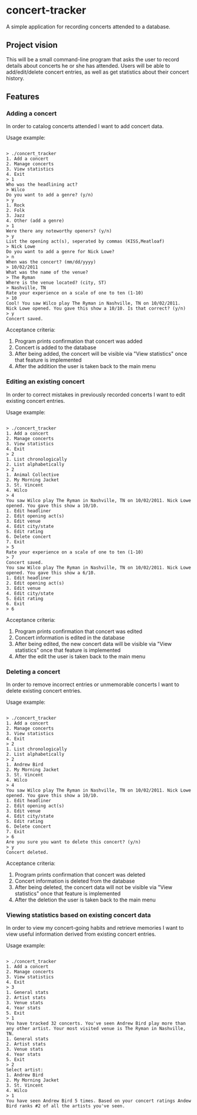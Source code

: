 # concert-tracker
A simple application for recording concerts attended to a database.

## Project vision
This will be a small command-line program that asks the user to record details about concerts he or she has attended. Users will be able to add/edit/delete concert entries, as well as get statistics about their concert history.

## Features

### Adding a concert
In order to catalog concerts attended I want to add concert data.

Usage example:
<pre><code>
&gt; ./concert_tracker
1. Add a concert  
2. Manage concerts
3. View statistics
4. Exit
&gt; 1  
Who was the headlining act?  
&gt; Wilco  
Do you want to add a genre? (y/n)  
&gt; y  
1. Rock  
2. Folk  
3. Jazz  
4. Other (add a genre)  
&gt; 1  
Were there any noteworthy openers? (y/n)  
&gt; y  
List the opening act(s), seperated by commas (KISS,Meatloaf)  
&gt; Nick Lowe  
Do you want to add a genre for Nick Lowe?  
&gt; n  
When was the concert? (mm/dd/yyyy)  
&gt; 10/02/2011  
What was the name of the venue?  
&gt; The Ryman  
Where is the venue located? (city, ST)  
&gt; Nashville, TN  
Rate your experience on a scale of one to ten (1-10)  
&gt; 10  
Cool! You saw Wilco play The Ryman in Nashville, TN on 10/02/2011. Nick Lowe opened. You gave this show a 10/10. Is that correct? (y/n)  
&gt; y  
Concert saved.  
</pre></code>

Acceptance criteria:
1. Program prints confirmation that concert was added
2. Concert is added to the database
3. After being added, the concert will be visible via "View statistics" once that feature is implemented
4. After the addition the user is taken back to the main menu

### Editing an existing concert
In order to correct mistakes in previously recorded concerts I want to edit existing concert entries.

Usage example:
<pre><code>
&gt; ./concert_tracker  
1. Add a concert  
2. Manage concerts  
3. View statistics  
4. Exit  
&gt; 2  
1. List chronologically  
2. List alphabetically  
&gt; 2  
1. Animal Collective  
2. My Morning Jacket  
3. St. Vincent  
4. Wilco  
&gt; 4  
You saw Wilco play The Ryman in Nashville, TN on 10/02/2011. Nick Lowe opened. You gave this show a 10/10.  
1. Edit headliner  
2. Edit opening act(s)  
3. Edit venue  
4. Edit city/state  
5. Edit rating  
6. Delete concert  
7. Exit  
&gt; 5  
Rate your experience on a scale of one to ten (1-10)  
&gt; 7  
Concert saved.  
You saw Wilco play The Ryman in Nashville, TN on 10/02/2011. Nick Lowe opened. You gave this show a 6/10.  
1. Edit headliner  
2. Edit opening act(s)  
3. Edit venue  
4. Edit city/state  
5. Edit rating  
6. Exit  
&gt; 6
</pre></code>

Acceptance criteria:
1. Program prints confirmation that concert was edited
2. Concert information is edited in the database
3. After being edited, the new concert data will be visible via "View statistics" once that feature is implemented
4. After the edit the user is taken back to the main menu

### Deleting a concert
In order to remove incorrect entries or unmemorable concerts I want to delete existing concert entries.

Usage example:
<pre><code>
&gt; ./concert_tracker  
1. Add a concert  
2. Manage concerts  
3. View statistics  
4. Exit  
&gt; 2  
1. List chronologically  
2. List alphabetically  
&gt; 2  
1. Andrew Bird  
2. My Morning Jacket  
3. St. Vincent  
4. Wilco  
&gt; 4  
You saw Wilco play The Ryman in Nashville, TN on 10/02/2011. Nick Lowe opened. You gave this show a 10/10.  
1. Edit headliner  
2. Edit opening act(s)  
3. Edit venue  
4. Edit city/state  
5. Edit rating  
6. Delete concert  
7. Exit  
&gt; 6  
Are you sure you want to delete this concert? (y/n)  
&gt; y  
Concert deleted.  
</pre></code>

Acceptance criteria:
1. Program prints confirmation that concert was deleted
2. Concert information is deleted from the database
3. After being deleted, the concert data will not be visible via "View statistics" once that feature is implemented
4. After the deletion the user is taken back to the main menu

### Viewing statistics based on existing concert data
In order to view my concert-going habits and retrieve memories I want to view useful information derived from existing concert entries.

Usage example:
<pre><code>
&gt; ./concert_tracker  
1. Add a concert  
2. Manage concerts  
3. View statistics  
4. Exit  
&gt; 3  
1. General stats  
2. Artist stats  
3. Venue stats  
4. Year stats  
5. Exit  
&gt; 1  
You have tracked 32 concerts. You've seen Andrew Bird play more than any other artist. Your most visited venue is The Ryman in Nashville, TN.
1. General stats  
2. Artist stats  
3. Venue stats  
4. Year stats  
5. Exit  
&gt; 2  
Select artist:  
1. Andrew Bird  
2. My Morning Jacket  
3. St. Vincent  
4. Wilco  
&gt; 1  
You have seen Andrew Bird 5 times. Based on your concert ratings Andew Bird ranks &#35;2 of all the artists you've seen.
</pre></code>
